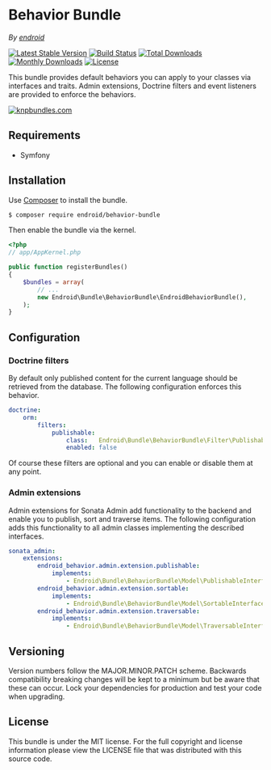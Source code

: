 Behavior Bundle
===============

*By [endroid](http://endroid.nl/)*

[![Latest Stable Version](http://img.shields.io/packagist/v/endroid/behavior-bundle.svg)](https://packagist.org/packages/endroid/behavior-bundle)
[![Build Status](http://img.shields.io/travis/endroid/EndroidBehaviorBundle.svg)](http://travis-ci.org/endroid/EndroidBehaviorBundle)
[![Total Downloads](http://img.shields.io/packagist/dt/endroid/behavior-bundle.svg)](https://packagist.org/packages/endroid/behavior-bundle)
[![Monthly Downloads](http://img.shields.io/packagist/dm/endroid/behavior-bundle.svg)](https://packagist.org/packages/endroid/behavior-bundle)
[![License](http://img.shields.io/packagist/l/endroid/behavior-bundle.svg)](https://packagist.org/packages/endroid/behavior-bundle)

This bundle provides default behaviors you can apply to your classes via
interfaces and traits. Admin extensions, Doctrine filters and event listeners
are provided to enforce the behaviors.

[![knpbundles.com](http://knpbundles.com/endroid/EndroidBehaviorBundle/badge-short)](http://knpbundles.com/endroid/EndroidBehaviorBundle)

## Requirements

* Symfony

## Installation

Use [Composer](https://getcomposer.org/) to install the bundle.

``` bash
$ composer require endroid/behavior-bundle
```

Then enable the bundle via the kernel.

``` php
<?php
// app/AppKernel.php

public function registerBundles()
{
    $bundles = array(
        // ...
        new Endroid\Bundle\BehaviorBundle\EndroidBehaviorBundle(),
    );
}
```

## Configuration

### Doctrine filters

By default only published content for the current language should be retrieved
from the database. The following configuration enforces this behavior.

```yaml
doctrine:
    orm:
        filters:
            publishable:
                class:   Endroid\Bundle\BehaviorBundle\Filter\PublishableFilter
                enabled: false
```

Of course these filters are optional and you can enable or disable them at any point.

### Admin extensions

Admin extensions for Sonata Admin add functionality to the backend and
enable you to publish, sort and traverse items. The following
configuration adds this functionality to all admin classes implementing
the described interfaces.

```yaml
sonata_admin:
    extensions:
        endroid_behavior.admin.extension.publishable:
            implements:
                - Endroid\Bundle\BehaviorBundle\Model\PublishableInterface
        endroid_behavior.admin.extension.sortable:
            implements:
                - Endroid\Bundle\BehaviorBundle\Model\SortableInterface
        endroid_behavior.admin.extension.traversable:
            implements:
                - Endroid\Bundle\BehaviorBundle\Model\TraversableInterface
```

## Versioning

Version numbers follow the MAJOR.MINOR.PATCH scheme. Backwards compatibility
breaking changes will be kept to a minimum but be aware that these can occur.
Lock your dependencies for production and test your code when upgrading.

## License

This bundle is under the MIT license. For the full copyright and license
information please view the LICENSE file that was distributed with this source code.
